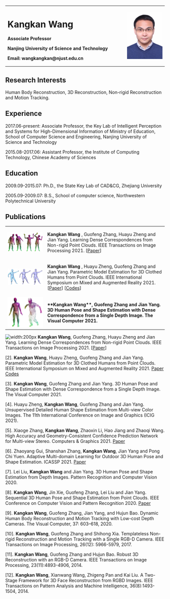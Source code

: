 <table border="0">
  <tr>
    <td width="75%">
      <h1>Kangkan Wang</h1>
      <p><b>Associate Professor</b></p>
      <p><b>Nanjing University of Science and Technology</b></p>
      <p><b>Email: wangkangkan@njust.edu.cn</b></p>
    </td>
    <td width="25%">
      <img src="/GetPhotoFile.jfif" width="100%">     
    </td>
  </tr>
</table>

## Research Interests

Human Body Reconstruction, 3D Reconstruction, Non-rigid Reconstruction and Motion Tracking.

## Experience

2017.06-present: Associate Professor, the Key Lab of Intelligent Perception and Systems for High-Dimensional Information of Ministry of Education, School of Computer Science and Engineering, Nanjing University of Science and Technology

2015.08-2017.06: Assistant Professor, the Institute of Computing Technology, Chinese Academy of Sciences

## Education

2009.09-2015.07: Ph.D., the State Key Lab of CAD&CG, Zhejiang University

2005.09-2009.07: B.S., School of computer science, Northwestern Polytechnical University

## Publications

<table border="0">
  <tr>
      <td width="25%">
      <img src="/1.png" width="100%">     
    </td>
    <td width="75%">
      <p><b>Kangkan Wang </b>, Guofeng Zhang, Huayu Zheng and Jian Yang. Learning Dense Correspondences from Non-rigid Point Clouds. IEEE Transactions on Image Processing 2021.  [<a href="https://ieeexplore.ieee.org/stamp/stamp.jsp?tp=&arnumber=9562270"  target="_blank">Paper</a>] </p>
    </td>

  </tr>
    <tr>
      <td width="25%">
      <img src="/2.png" width="100%">     
    </td>
    <td width="75%">
      <p><b> Kangkan Wang </b>, Huayu Zheng, Guofeng Zhang and Jian Yang. Parametric Model Estimation for 3D Clothed Humans from Point Clouds. IEEE International Symposium on Mixed and Augmented Reality 2021.  [<a href="https://ieeexplore.ieee.org/stamp/stamp.jsp?tp=&arnumber=9583800"  target="_blank">Paper</a>] [<a href="https://github.com/wangkangkan/3DClothedHumans"  target="_blank">Codes</a>]</p>
    </td>

  </tr>
    <tr>
      <td width="25%">
      <img src="/3.png" width="100%">     
    </td>
    <td width="75%">
      <p><b>**Kangkan Wang**, Guofeng Zhang and Jian Yang. 3D Human Pose and Shape Estimation with Dense Correspondence from a Single Depth Image. The Visual Computer 2021.</b></p>
    </td>

  </tr>
</table>

![width:200px](/1.jpg) **Kangkan Wang**, Guofeng Zhang, Huayu Zheng and Jian Yang. Learning Dense Correspondences from Non-rigid Point Clouds. IEEE Transactions on Image Processing 2021.  [[Paper](https://ieeexplore.ieee.org/stamp/stamp.jsp?tp=&arnumber=9562270)] 

[2]. **Kangkan Wang**, Huayu Zheng, Guofeng Zhang and Jian Yang. Parametric Model Estimation for 3D Clothed Humans from Point Clouds. IEEE International Symposium on Mixed and Augmented Reality 2021.  [Paper](https://ieeexplore.ieee.org/stamp/stamp.jsp?tp=&arnumber=9583800) [Codes](https://github.com/wangkangkan/3DClothedHumans)

[3]. **Kangkan Wang**, Guofeng Zhang and Jian Yang. 3D Human Pose and Shape Estimation with Dense Correspondence from a Single Depth Image. The Visual Computer 2021.

[4]. Huayu Zheng, **Kangkan Wang**, Guofeng Zhang and Jian Yang. Unsupervised Detailed Human Shape Estimation from Multi-view Color Images. The 11th International Conference on Image and Graphics (ICIG 2021).

[5]. Xiaoge Zhang, **Kangkan Wang**, Zhaoxin Li, Hao Jiang and Zhaoqi Wang. High Accuracy and Geometry-Consistent Confidence Prediction Network for Multi-view Stereo. Computers & Graphics 2021.   [Paper](https://www.sciencedirect.com/science/article/pii/S0097849321000625/pdfft?md5=7010f6a201d6b8e09c01569465da919e&pid=1-s2.0-S0097849321000625-main.pdf) 

[6]. Zhaoyang Gui, Shanshan Zhang, **Kangkan Wang**, Jian Yang and Pong Chi Yuen. Adaptive Multi-domain Learning for Outdoor 3D Human Pose and Shape Estimation. ICASSP 2021.   [Paper](https://ieeexplore.ieee.org/stamp/stamp.jsp?tp=&arnumber=9414590) 

[7]. Lei Liu, **Kangkan Wang** and Jian Yang. 3D Human Pose and Shape Estimation from Depth Images. Pattern Recognition and Computer Vision 2020.

[8]. **Kangkan Wang**, Jin Xie, Guofeng Zhang, Lei Liu and Jian Yang. Sequential 3D Human Pose and Shape Estimation from Point Clouds. IEEE Conference on Computer Vision and Pattern Recognition 2020.  [Paper](https://ieeexplore.ieee.org/stamp/stamp.jsp?tp=&arnumber=9414590) 

[9]. **Kangkan Wang**, Guofeng Zhang, Jian Yang, and Hujun Bao. Dynamic Human Body Reconstruction and Motion Tracking with Low-cost Depth Cameras. The Visual Computer, 37: 603–618, 2020.

[10]. **Kangkan Wang**, Guofeng Zhang and Shihong Xia. Templateless Non-rigid Reconstruction and Motion Tracking with a Single RGB-D Camera. IEEE Transactions on Image Processing, 26(12): 5966-5979, 2017.

[11]. **Kangkan Wang**, Guofeng Zhang and Hujun Bao. Robust 3D Reconstruction with an RGB-D Camera. IEEE Transactions on Image Processing, 23(11):4893-4906, 2014.

[12]. **Kangkan Wang**, Xianwang Wang, Zhigeng Pan and Kai Liu. A Two-Stage Framework for 3D Face Reconstruction from RGBD Images. IEEE Transactions on Pattern Analysis and Machine Intelligence, 36(8):1493-1504, 2014.
